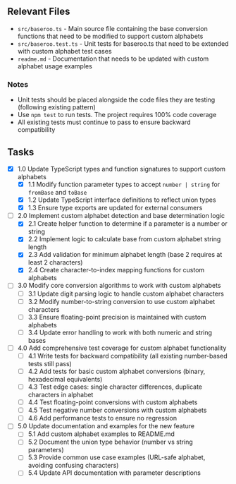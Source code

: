 ## Relevant Files

- `src/baseroo.ts` - Main source file containing the base conversion functions that need to be modified to support custom alphabets
- `src/baseroo.test.ts` - Unit tests for baseroo.ts that need to be extended with custom alphabet test cases
- `readme.md` - Documentation that needs to be updated with custom alphabet usage examples

### Notes

- Unit tests should be placed alongside the code files they are testing (following existing pattern)
- Use `npm test` to run tests. The project requires 100% code coverage
- All existing tests must continue to pass to ensure backward compatibility

## Tasks

- [x] 1.0 Update TypeScript types and function signatures to support custom alphabets
  - [x] 1.1 Modify function parameter types to accept `number | string` for `fromBase` and `toBase`
  - [x] 1.2 Update TypeScript interface definitions to reflect union types
  - [x] 1.3 Ensure type exports are updated for external consumers
- [ ] 2.0 Implement custom alphabet detection and base determination logic
  - [x] 2.1 Create helper function to determine if a parameter is a number or string
  - [x] 2.2 Implement logic to calculate base from custom alphabet string length
  - [x] 2.3 Add validation for minimum alphabet length (base 2 requires at least 2 characters)
  - [x] 2.4 Create character-to-index mapping functions for custom alphabets
- [ ] 3.0 Modify core conversion algorithms to work with custom alphabets
  - [ ] 3.1 Update digit parsing logic to handle custom alphabet characters
  - [ ] 3.2 Modify number-to-string conversion to use custom alphabet characters
  - [ ] 3.3 Ensure floating-point precision is maintained with custom alphabets
  - [ ] 3.4 Update error handling to work with both numeric and string bases
- [ ] 4.0 Add comprehensive test coverage for custom alphabet functionality
  - [ ] 4.1 Write tests for backward compatibility (all existing number-based tests still pass)
  - [ ] 4.2 Add tests for basic custom alphabet conversions (binary, hexadecimal equivalents)
  - [ ] 4.3 Test edge cases: single character differences, duplicate characters in alphabet
  - [ ] 4.4 Test floating-point conversions with custom alphabets
  - [ ] 4.5 Test negative number conversions with custom alphabets
  - [ ] 4.6 Add performance tests to ensure no regression
- [ ] 5.0 Update documentation and examples for the new feature
  - [ ] 5.1 Add custom alphabet examples to README.md
  - [ ] 5.2 Document the union type behavior (number vs string parameters)
  - [ ] 5.3 Provide common use case examples (URL-safe alphabet, avoiding confusing characters)
  - [ ] 5.4 Update API documentation with parameter descriptions
